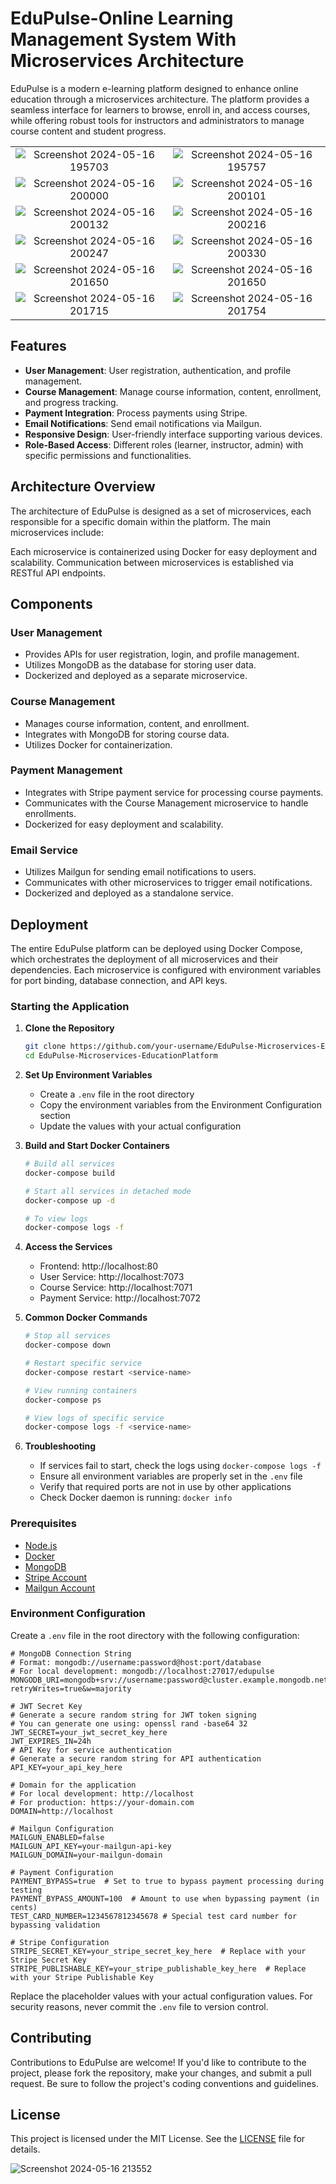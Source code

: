 # EduPulse-Online Learning Management System With Microservices Architecture

EduPulse is a modern e-learning platform designed to enhance online education through a microservices architecture. The platform provides a seamless interface for learners to browse, enroll in, and access courses, while offering robust tools for instructors and administrators to manage course content and student progress.

<table>
  <tr>
    <td align="center">
      <img src="https://github.com/SarangaSiriwardhana9/EduPulse-Microservices-EducationPlatform/assets/99233703/d5c8cb9f-4c68-4894-b2f8-c468effd585f" alt="Screenshot 2024-05-16 195703" />
    </td>
    <td align="center">
      <img src="https://github.com/SarangaSiriwardhana9/EduPulse-Microservices-EducationPlatform/assets/99233703/7d99fefd-29f4-4d3b-a53d-b1add44c1dcd" alt="Screenshot 2024-05-16 195757" />
    </td>
  </tr>
  <tr>
    <td align="center">
      <img src="https://github.com/SarangaSiriwardhana9/EduPulse-Microservices-EducationPlatform/assets/99233703/f3f9607f-ef97-4b62-ab4f-b72b6c01d013" alt="Screenshot 2024-05-16 200000" />
    </td>
    <td align="center">
      <img src="https://github.com/SarangaSiriwardhana9/EduPulse-Microservices-EducationPlatform/assets/99233703/7701f419-6253-4717-a04e-bb219a59a321" alt="Screenshot 2024-05-16 200101" />
    </td>
  </tr>
  <tr>
    <td align="center">
      <img src="https://github.com/SarangaSiriwardhana9/EduPulse-Microservices-EducationPlatform/assets/99233703/a6d6fd19-850d-4aa5-b8f5-56c0f7cf8b7b" alt="Screenshot 2024-05-16 200132" />
    </td>
    <td align="center">
      <img src="https://github.com/SarangaSiriwardhana9/EduPulse-Microservices-EducationPlatform/assets/99233703/d1585b54-29db-4d76-bccc-983bc180db8b" alt="Screenshot 2024-05-16 200216" />
    </td>
  </tr>
  <tr>
    <td align="center">
      <img src="https://github.com/SarangaSiriwardhana9/EduPulse-Microservices-EducationPlatform/assets/99233703/e7f6b866-12b4-4273-8759-6f7a0cdccbc5" alt="Screenshot 2024-05-16 200247" />
    </td>
    <td align="center">
      <img src="https://github.com/SarangaSiriwardhana9/EduPulse-Microservices-EducationPlatform/assets/99233703/6febc684-daf0-42c5-95f7-9d36ae4118cb" alt="Screenshot 2024-05-16 200330" />
    </td>
  </tr>
  <tr>
    <td align="center">
      <img src="https://github.com/SarangaSiriwardhana9/EduPulse-Microservices-EducationPlatform/assets/99233703/33a50969-4339-495f-9745-ee8ffb4f925d" alt="Screenshot 2024-05-16 201650" />
    </td>
    <td align="center">
      <img src="https://github.com/SarangaSiriwardhana9/EduPulse-Microservices-EducationPlatform/assets/99233703/4ebd1bd0-07b5-47a0-9a12-6dee35057ecb" alt="Screenshot 2024-05-16 201650" />
    </td>
  </tr>
  <tr>
    <td align="center">
       <img src="https://github.com/SarangaSiriwardhana9/EduPulse-Microservices-EducationPlatform/assets/99233703/26680fef-218f-42e4-a11c-295e1555c4a8" alt="Screenshot 2024-05-16 201715" />
    </td>
    <td align="center">
      <img src="https://github.com/SarangaSiriwardhana9/EduPulse-Microservices-EducationPlatform/assets/99233703/138cf59a-1f26-4ad3-b02c-0c8be5fa67a2" alt="Screenshot 2024-05-16 201754" />
    </td>
  </tr>
</table>


## Features

- **User Management**: User registration, authentication, and profile management.
- **Course Management**: Manage course information, content, enrollment, and progress tracking.
- **Payment Integration**: Process payments using Stripe.
- **Email Notifications**: Send email notifications via Mailgun.
- **Responsive Design**: User-friendly interface supporting various devices.
- **Role-Based Access**: Different roles (learner, instructor, admin) with specific permissions and functionalities.


## Architecture Overview

The architecture of EduPulse is designed as a set of microservices, each responsible for a specific domain within the platform. The main microservices include:

Each microservice is containerized using Docker for easy deployment and scalability. Communication between microservices is established via RESTful API endpoints.

## Components

### User Management
- Provides APIs for user registration, login, and profile management.
- Utilizes MongoDB as the database for storing user data.
- Dockerized and deployed as a separate microservice.

### Course Management
- Manages course information, content, and enrollment.
- Integrates with MongoDB for storing course data.
- Utilizes Docker for containerization.

### Payment Management
- Integrates with Stripe payment service for processing course payments.
- Communicates with the Course Management microservice to handle enrollments.
- Dockerized for easy deployment and scalability.

### Email Service
- Utilizes Mailgun for sending email notifications to users.
- Communicates with other microservices to trigger email notifications.
- Dockerized and deployed as a standalone service.

## Deployment

The entire EduPulse platform can be deployed using Docker Compose, which orchestrates the deployment of all microservices and their dependencies. Each microservice is configured with environment variables for port binding, database connection, and API keys.

### Starting the Application

1. **Clone the Repository**
   ```bash
   git clone https://github.com/your-username/EduPulse-Microservices-EducationPlatform.git
   cd EduPulse-Microservices-EducationPlatform
   ```

2. **Set Up Environment Variables**
   - Create a `.env` file in the root directory
   - Copy the environment variables from the Environment Configuration section
   - Update the values with your actual configuration

3. **Build and Start Docker Containers**
   ```bash
   # Build all services
   docker-compose build

   # Start all services in detached mode
   docker-compose up -d

   # To view logs
   docker-compose logs -f
   ```

4. **Access the Services**
   - Frontend: http://localhost:80
   - User Service: http://localhost:7073
   - Course Service: http://localhost:7071
   - Payment Service: http://localhost:7072

5. **Common Docker Commands**
   ```bash
   # Stop all services
   docker-compose down

   # Restart specific service
   docker-compose restart <service-name>

   # View running containers
   docker-compose ps

   # View logs of specific service
   docker-compose logs -f <service-name>
   ```

6. **Troubleshooting**
   - If services fail to start, check the logs using `docker-compose logs -f`
   - Ensure all environment variables are properly set in the `.env` file
   - Verify that required ports are not in use by other applications
   - Check Docker daemon is running: `docker info`

### Prerequisites

- [Node.js](https://nodejs.org/en/)
- [Docker](https://www.docker.com/)
- [MongoDB](https://www.mongodb.com/)
- [Stripe Account](https://stripe.com/)
- [Mailgun Account](https://www.mailgun.com/)

### Environment Configuration

Create a `.env` file in the root directory with the following configuration:

```env
# MongoDB Connection String
# Format: mongodb://username:password@host:port/database
# For local development: mongodb://localhost:27017/edupulse
MONGODB_URI=mongodb+srv://username:password@cluster.example.mongodb.net/database?retryWrites=true&w=majority

# JWT Secret Key
# Generate a secure random string for JWT token signing
# You can generate one using: openssl rand -base64 32
JWT_SECRET=your_jwt_secret_key_here
JWT_EXPIRES_IN=24h
# API Key for service authentication
# Generate a secure random string for API authentication
API_KEY=your_api_key_here

# Domain for the application
# For local development: http://localhost
# For production: https://your-domain.com
DOMAIN=http://localhost

# Mailgun Configuration
MAILGUN_ENABLED=false
MAILGUN_API_KEY=your-mailgun-api-key
MAILGUN_DOMAIN=your-mailgun-domain

# Payment Configuration
PAYMENT_BYPASS=true  # Set to true to bypass payment processing during testing
PAYMENT_BYPASS_AMOUNT=100  # Amount to use when bypassing payment (in cents)
TEST_CARD_NUMBER=1234567812345678 # Special test card number for bypassing validation

# Stripe Configuration
STRIPE_SECRET_KEY=your_stripe_secret_key_here  # Replace with your Stripe Secret Key
STRIPE_PUBLISHABLE_KEY=your_stripe_publishable_key_here  # Replace with your Stripe Publishable Key
```

Replace the placeholder values with your actual configuration values. For security reasons, never commit the `.env` file to version control.

## Contributing

Contributions to EduPulse are welcome! If you'd like to contribute to the project, please fork the repository, make your changes, and submit a pull request. Be sure to follow the project's coding conventions and guidelines.

## License

This project is licensed under the MIT License. See the [LICENSE](LICENSE) file for details.

![Screenshot 2024-05-16 213552](https://github.com/SarangaSiriwardhana9/EduPulse-Microservices-EducationPlatform/assets/99233703/33a50969-4339-495f-9745-ee8ffb4f925d)

